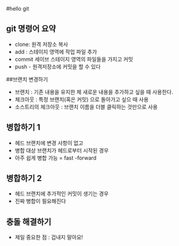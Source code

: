 #hello git
## git 명령어 요약

- clone: 원격 저장소 복사
- add : 스테이지 영역에 작업 파일 추가
- commit 세이브 스테이지 영역의 파일들을 가지고 커밋
- push - 원격저장소에 커밋을 할 수 있다



##브랜치 변경하기

- 브랜치 : 기존 내용을 유지한 체 새로운 내용을 추가하고 싶을 때 사용한다.
- 체크아웃 : 특정 브랜치(혹은 커밋) 으로 돌아가고 싶으 때 사용
- 소스트리의 체크아웃 : 브랜치 이름을 더블 클릭하는 것만으로 사용

## 병합하기 1
- 헤드 브랜치에 변경 사항이 없고
- 병합 대상 브랜치가 헤드로부터 시작된 경우
- 아주 쉽게 병합 가능 = fast -forward

## 병합하기 2
- 헤드 브랜치에 추가적인 커밋이 생기는 경우
- 진짜 병합이 필요해진다

## 충돌 해결하기

- 제일 중요한 점 : 겁내지 말아요!
